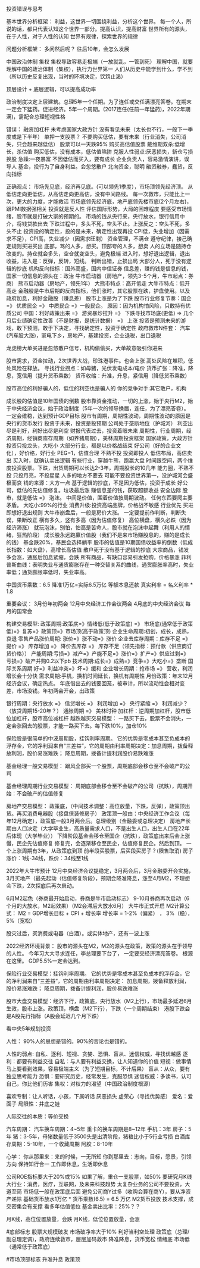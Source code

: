 投资错误与思考

基本世界分析框架：
利益，这世界一切围绕利益，分析这个世界。
每一个人，所说的话，都只代表认知这个世界一部分。提高认识，提高财富
世界所有的源头，在于人性，对于人性的认知
世界有规律，探索世界的规律


问题分析框架：
多问然后呢？
往后10年，会怎么发展

中国政治体制
集权
集权导致容易走极端（一放就乱，一管到死）
理解中国，就要理解中国的政治体制（集权），执行力世界第一
人们从历史中能学到什么，学不到（所以历史反复出现，当时的环境决定，饮鸩止渴）


顶层设计 + 底层逻辑，可以提高成功率

政治制度决定上层建筑。总理5年一个任期。为了连任或交任满漂亮答卷。在期末一定会下猛药。促进经济。5年一个周期。(2017连任(任前一年猛药)，2022年期满)，需配合总理短视性格


错误：
融资加杠杆
未考虑国家大政方针
没有看见未来（太长也不行，一般下一季度或是下半年）
单押一支股票？
不要购买低估，要有未来（行业消失，公司消失，只会越来越低估）
股票可以一天跌95%
购买高估值股票
戴维期双杀:低增长，杀估值
购买低估，没有成本，低估值陷阱
克服人性弱点:厌恶损失，斩仓亏损换股
急躁:一夜暴富
不因低估而买入，要有成长
企业负责人，容易激情演讲，误导人
基金，投行为了自身利益。会忽悠散户
北向资金，聪明
融资融券，蠢货，反向指标



正确观点：
市场先见底，经济再见底。(可以领先1季度），市场顶领先经济顶。
从低估走向更低估，从高估走向更高估，没有中间路线。
每一次救市，只能比上一次，更大的力度，才能救活
市场底领先经济底，地产底领先楼市底(2个月左右)，跟PMI数据强相关
投资就是反人性
评估国际形势，大局的困难程度
要感受市场情绪，股市就是打破大家的预期的。
市场的钱从央行来，央行放水，银行信用中介，将钱贷款出去
下跌过程中，多头不死，空头不止。上涨反之：空头不死，多头不止
投资投的确定性，投的是未来，确定性出现再投
CPI低，失业增加（因需求不足），CPI高，失业减少（因需求旺剩）
资金管理，不满仓
遵守纪律，接己确定规则买进买出
底部，骂的人多，想买。顶部夸的人多，想卖
人的立场是随持仓改变的。持仓就会多头，空仓就变空头，避免极端
进入时，想好退出逻辑，退出收益，进入是：反弹，反转，短线。 判断出错，止损出局
大部分人，死于没有逻辑的抄底
机构反向指标：国外高盛，国内中信证券
信息差，赚的钱是信息的钱，国家一切信息的源头在：政治
牛市启动器（房地产，领先3-5个月，牛市起点：券商）
熊市启动器（房地产，领先1年）
大熊市特点：高开低走
大牛市特点：低开高走
金融股是牛市后期的反向指标，他们涨时，其它股票在跌，护盘使用。以及政府加息，利好金融股（赚息差）
股市上涨是为了下跌
股市行业修复节奏：国企 =》 优质民企 =》 中质民企 =》一般民企。  原因：因为机构怕风险，只敢持有优质公司
中国：利好政策出来 =》 游资暴炒拉升 =》 下跌寻找市场底(更低) => 几个月后业绩确定性改善（不是财报，是统计数据） =》 上涨
投资是预测未来的游戏，敢下预测，敢于下决定，寻找确定性，投资于确定性
政府救市N件套： 汽车(汽车股大涨)，家电下乡，房地产，基建投资，企业退税，出口退税

龙虎榜大单买进是忽悠散户信号，机构偷偷买，大单故意吸引你进来

股市需求，资金拉动，2次世界大战，珍珠港事件。也会上涨
高处风险在堆积，低处风险在释放。
寻找行业拐点：如母猪，光伏发电成本/电价
货币扩张：降准，降息，宽信用（提升货币乘数）
货币收缩：升准，升息，紧信用（降低货币乘数）


股市高位的利好骗人的，低位的利空也是骗人的
你的竞争对手:其它散户，机构

成长股的估值是10年国债的倒数
股市靠资金推动，一切的上涨，始于央行M2，始于中央经济会议，始于政治制度（5年一次的领导换届，连任，为了漂亮答卷）。一定会维稳，达到预计GDP目标
股市有周期，周期性波动，周期性波动的原因是央行的货币发行
投资于未来，投资是投预期
公司处于垄断地位（护城河）
利空出尽是利好，利好出尽是利空
财报代表过去，投资着眼未来
周期性，行业周期，经济周期，经销商库存周期（如养猪周期），美林周期投资框架
国家政策，大政方针
投资只投龙头，大吃小
大部分行业，都是以价格战结束
好公司（好的企业文化），好价格，好行业
PEG=1，估值合理
不熟不投
投资即投人
低估布局，高估卖出
买入时，就确认卖出逻辑
有些行业，穿越牛熊，跑赢大盘
时间跟空间，两个维度投资股票。下跌，出货周期可以长达2-3年，周期股长的10几年
能力圈，不熟不投
只投月亮，不投星星
人多的地方不要去
可能不要投资世界第一，没护城河会盛极而哀
钱的来源：大方一点
基于逻辑的抄底，不是因为低估，投资于成长
好公司，低估的先估值修复。垃圾最后涨
赚信息差的钱，获取超额收益
安全边际
股市，就是低估 =》 泡沫。 中间是价值，围着价值按周期波动。
任何东西要爬主要矛盾。
大吃小:99%的行业
消费升级:投资高端品牌，价格战不敏感
行业优先
买进即想好退出规则
大牛市崩盘后，一般是房价大涨。
一定要提前作判断，判断失误，果断改正
横有多久，竖有多高（因为估值修复）
高位横盘，横久必跌（因为经济滞涨）
就玩泡沫，别怕，怕高是苦命人，股市就在泡沫中起舞（利用人的情绪，狂热阶段）
成长股永远跑赢价值股（我们不是来市场赚股息的，赚的是成长的钱）
基金跌20%，基民会选择躺平
股市的估值是10期国债收益率的倒数（低成长指数：如大盘），高增长高估值
散户死于没有基于逻辑的抄底
大宗商品，钱发多会涨，通胀后加息紧缩，会跌
所有商品，有缺口容易引发抢购，价格暴涨
菲利普斯曲线：表明失业与通货膨胀存在一种交替关系的曲线，通货膨胀率高时，失业率低；通货膨胀率低时，失业率高。

中国货币乘数：6.5  降准1万亿=实际6.5万亿
等额本息还款 真实利率 = 名义利率 * 1.8





重要会议：
3月份年初两会
12月中央经济工作会议两会
4月底的中央经济会议
每月的国常会



构建交易模型:
政策周期:政策㡳=》情绪低(低于政策底) =》 市场底(通常低于政策低)=》复苏=》政策顶=》市场顶(高于政策顶)
企业生命周期:初创，成长，成熟，哀退
零售产品涨价周期: 涨价=》涨不动=》涨价
企业去库存周期：库存不足 =》提价 =》 库存增加 =》 降价去库存 =》 库存不足（领先指标：预付款（供应商订货价格））
产能周期:亏损=》减产=》产能不足=》涨价=》扩产=》供应过剩=》亏损=》破产并购0.2以下pb
技术周期:成长=》成熟=》竞争=》大吃小=》垄断
国际关系周期:好=》利益冲突=》坏=》缓和
企业增长周期：抢市场 =》 营收，利润增长会十分快
需求周期:手机，换机时间延长，换机有周期性
月份政策：年末12月经济会议，确定热点。 年底借出去的钱要回笼，被审计，所以流动性会相对变差，市场没钱。年初两会开会，出政策

银行周期：央行放水 =》 信贷增长 =》 利润增加 =》 央行紧缩 =》 利润减少？（放贷周期15-20年？）
通胀周期 =》 美林时钟
加杠杆：逆周期加杠杆，股市低位加杠杆，股市高位减杠杆
越跌越买交易模型： 一路买下去，股票不会消失，一定会涨回去的股票，才能一路买下去。每下跌10%，加仓10%

保险股是很简单的中波周期股，挂钩利率周期。
它的优势是零成本甚至负成本的浮存金，它的净利润来自“三差益”，它的周期由利率周期决定：加息周期，拨备释放利润，股价易涨难跌；
降息周期，拨备计提利润股价易跌难涨

基金经理一般交易模型：
跟风全部买一个股票，周期底部会移仓至不会破产的公司

基金经理周期行业交易模型：
周期底部会移仓至不会破产的公司（抗跌），周期开始：不会破产的估值修复

房地产交易模型：
政策底，（中间技术调整：高位放量，下跌，反弹），政策顶出货。再买消费电器股（接盘侠装修房子）
政策顶一般由：中央经济工作会议（每年12月确定），政策底一般3月两会后。总理级别（金融委或总理决定）
房地产长期由人口决定（大学毕业生，高质量需求人口，不是出生人口，出生人口在22年后体现（大学毕业））
下降阶段基金会移仓至国企（抗跌），政策底出来后会上涨慢，民企先估值修复
修复完，会逐渐移仓至民企，估值修复民企。然后到顶。
一个上涨周期有3年，从政策底到顶
前半段买股票，后买段买房子？(限售取消)
房子涨价：1线-34线，跌价：34线至1线

2022年大牛市预计
12月中央经济会议提稳定，3月两会后，3月金融委开会实施，3月买地产（最先起动（估值修复阶段），预期会降准降息，涨至4月M2，不理想会下跌，2次探底后再次启动。

6月M2起色（券商最开始启动，券商是牛市启动标志）
9-10月券商再次启动（6个月的大放水，M2起效果）（M2会滞后大放水6月）
大牛市正式开启
M2计算公式： M2 = GDP增长目标 + CPI + 增长率
增长率 = 1-2%（偏紧） ， 3%（稳）， 5%（宽松）

股灾过后，买消费或电器（白酒）。或实体地产，还有一波上涨

2022经济环境背景：
股市的源头在M2，M2的源头在政策，政策的源头在于领导的人性。
今年习大大寻求连任，李总理要下台了， 一定要交经济漂亮答卷。
根源在这里。
GDP5.5%一定会达到。


保险行业交易模型：挂钩利率周期。 它的优势是零成本甚至负成本的浮存金，它的净利润来自“三差益”，它的周期由利率周期决定：
加息周期，拨备释放利润，股价易涨难跌；
降息周期，拨备计提利润，股价易跌难涨


股市大盘交易模型：经济下行，政策底，央行放水（M2上行），市场最多延迟6月生效，股市上涨。政策顶，横盘（M2下行），下跌（一个周期结束）
港股下跌会是A股先行指标（A股会延迟几个月下跌）

看中央5年规划投资


人性：
90%人的思想是错的。90%的言论也是错的。

人性的弱点:
自私、逐利、短视、贪婪、恐惧、盲从、迷信权威，寻找优越感
逐利：都要有利益交往
自私：与人要有利益交换，让人知道你的价值
短视：做事情马上要看到效果，容易极端主义（为了短期目标，不计后果）
盲从：从众，要有独立思考能力
恐惧：要研究历史，经常发生，克服恐惧
迷信权威：多读书，认可自己，你比他们历害
集权：对权力的渴望（中国政治制度根源）


喜欢专制：让人听话，小孩，下属听话
厌恶损失
虚荣心（寻找优势感）
爱名：爱面子
局限性：井底之娃

人际交往的本质：等价交换

汽车周期：
汽车换车周期：4~5年
重卡的换车周期是8~12年
手机：3年
房子：5年
猪：3-5年，母猪数量低于3500头是出清阶段，猪粮比小于5行业亏损
白酒库存周期：5-10年，一个收藏周期
阿胶：8-10年


心学：
你从那里来：来的时候，一无所知
你到那里去：志向，目标，愿景，引领方向
保持知行合一
工作即休息，生活即休息


公司ROE指标要大于20%或15%
如果了解，重仓一支股票，如50%
要研究月K线
大行业：消费，医疗，互联网，及未来科技趋势
太复杂业务的公司不要投资，大道至简
市场低一般在政策底后面
避免公司商Y过多（收购会算在商Y），要从净资产递除
基础货币放水1万亿  * 货币乘数(6.5) = 6.5 万亿 M2货币投放
技术支撑，成交密集会有支撑
看多年估值低位
基金卖出比率：25%？？


月K线，高位位置放量，会跌
月K线，低位位置放量，会涨


#底部标志
股票大规模破发
市场破净率大于10%
利好当利空处理
政策底（总理/副总理定调)，政府连续救市，层层加码救市
降准降息，货币宽松
情绪底
市场低（通常低于政策底）

#市场顶部标志
升准升息
政策顶




